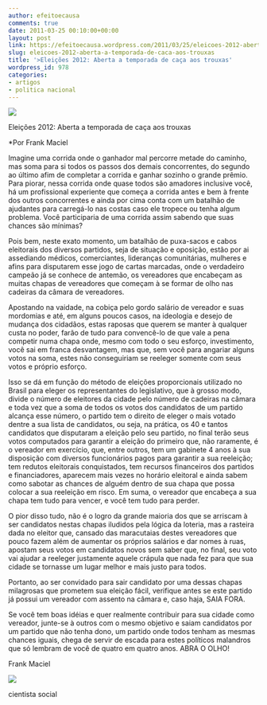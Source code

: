 ```yaml
---
author: efeitoecausa
comments: true
date: 2011-03-25 00:10:00+00:00
layout: post
link: https://efeitoecausa.wordpress.com/2011/03/25/eleicoes-2012-aberta-a-temporada-de-caca-aos-trouxas/
slug: eleicoes-2012-aberta-a-temporada-de-caca-aos-trouxas
title: '>Eleições 2012: Aberta a temporada de caça aos trouxas'
wordpress_id: 978
categories:
- artigos
- politica nacional
---
```


>   
   
  
         


[](http://www.blogger.com/)

[![](https://lh4.googleusercontent.com/-H0itYSQ3ZVc/TYvd-SrrRmI/AAAAAAAAAwM/_RU80NX0-h4/s1600/hddd01.jpg)](https://lh4.googleusercontent.com/-H0itYSQ3ZVc/TYvd-SrrRmI/AAAAAAAAAwM/_RU80NX0-h4/s1600/hddd01.jpg)

  
  
Eleições 2012: Aberta a temporada de caça aos trouxas

*Por Frank Maciel

  


Imagine uma corrida onde o ganhador mal percorre metade do caminho, mas soma para si todos os passos dos demais concorrentes, do segundo ao último afim de completar a corrida e ganhar sozinho o grande prêmio. Para piorar, nessa corrida onde quase todos são amadores inclusive você, há um profissional experiente que começa a corrida antes e bem à frente dos outros concorrentes e ainda por cima conta com um batalhão de ajudantes para carregá-lo nas costas caso ele tropece ou tenha algum problema. Você participaria de uma corrida assim sabendo que suas chances são mínimas? 

  


Pois bem, neste exato momento, um batalhão de puxa-sacos e cabos eleitorais dos diversos partidos, seja de situação e oposição, estão por ai assediando médicos, comerciantes, lideranças comunitárias, mulheres e afins para disputarem esse jogo de cartas marcadas, onde o verdadeiro campeão já se conhece de antemão, os vereadores que encabeçam as muitas chapas de vereadores que começam à se formar de olho nas cadeiras da câmara de vereadores.

  


Apostando na vaidade, na cobiça pelo gordo salário de vereador e suas mordomias e até, em alguns poucos casos, na ideologia e desejo de mudança dos cidadãos, estas raposas que querem se manter à qualquer custa no poder, farão de tudo para convencê-lo de que vale a pena competir numa chapa onde, mesmo com todo o seu esforço, investimento, você sai em franca desvantagem, mas que, sem você para angariar alguns votos na soma, estes não conseguiriam se reeleger somente com seus votos e próprio esforço.

Isso se dá em função do método de eleições proporcionais utilizado no Brasil para eleger os representantes do legislativo, que à grosso modo, divide o número de eleitores da cidade pelo número de cadeiras na câmara e toda vez que a soma de todos os votos dos candidatos de um partido alcança esse número, o partido tem o direito de eleger o mais votado dentre a sua lista de candidatos, ou seja, na prática, os 40 e tantos candidatos que disputaram a eleição pelo seu partido, no final terão seus votos computados para garantir a eleição do primeiro que, não raramente, é o vereador em exercício, que, entre outros, tem um gabinete 4 anos à sua disposição com diversos funcionários pagos para garantir a sua reeleição; tem redutos eleitorais conquistados, tem recursos financeiros dos partidos e financiadores, aparecem mais vezes no horário eleitoral e ainda sabem como sabotar as chances de alguém dentro de sua chapa que possa colocar a sua reeleição em risco. Em suma, o vereador que encabeça a sua chapa tem tudo para vencer, e você tem tudo para perder.

O pior disso tudo, não é o logro da grande maioria dos que se arriscam à ser candidatos nestas chapas iludidos pela lógica da loteria, mas a rasteira dada no eleitor que, cansado das maracutaias destes vereadores que pouco fazem além de aumentar os próprios salários e dar nomes à ruas, apostam seus votos em candidatos novos sem saber que, no final, seu voto vai ajudar a reeleger justamente aquele crápula que nada fez para que sua cidade se tornasse um lugar melhor e mais justo para todos.

Portanto, ao ser convidado para sair candidato por uma dessas chapas milagrosas que prometem sua eleição fácil, verifique antes se este partido já possui um vereador com assento  na câmara e, caso haja, SAIA FORA.

Se você tem boas idéias e quer realmente contribuir para sua cidade como vereador, junte-se à outros com o mesmo objetivo e saiam candidatos por um partido que não tenha dono, um partido onde todos tenham as mesmas chances iguais, chega de servir de escada para estes políticos malandros que só lembram de você de quatro em quatro anos. ABRA O OLHO!

  


Frank Maciel

[![](http://files.coveringthemouse.com/images/hddd01.jpg)](http://files.coveringthemouse.com/images/hddd01.jpg)

cientista social
